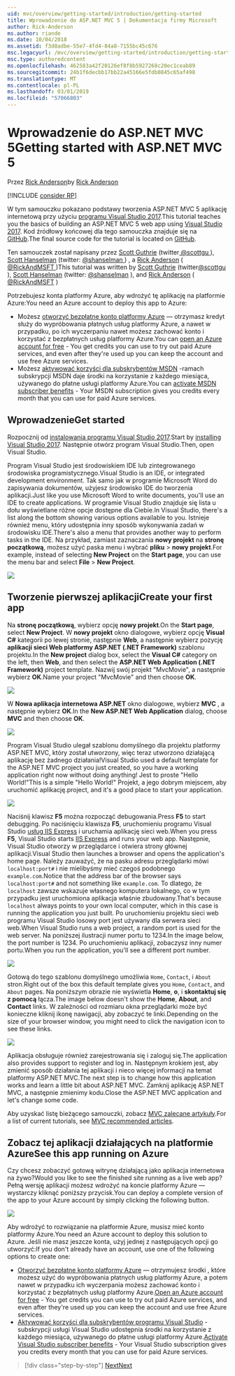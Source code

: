 ```yaml
---
uid: mvc/overview/getting-started/introduction/getting-started
title: Wprowadzenie do ASP.NET MVC 5 | Dokumentacja firmy Microsoft
author: Rick-Anderson
ms.author: riande
ms.date: 10/04/2018
ms.assetid: f3d8adbe-55e7-4fd4-84a8-7155bc45c676
msc.legacyurl: /mvc/overview/getting-started/introduction/getting-started
msc.type: authoredcontent
ms.openlocfilehash: 462583a42f20126ef8f8b5927268c20ec1ceab89
ms.sourcegitcommit: 24b1f6decbb17bb22a45166e5fdb0845c65af498
ms.translationtype: MT
ms.contentlocale: pl-PL
ms.lasthandoff: 03/01/2019
ms.locfileid: "57066803"
---
```

<a name="getting-started-with-aspnet-mvc-5"></a><span data-ttu-id="108e9-102">Wprowadzenie do ASP.NET MVC 5</span><span class="sxs-lookup"><span data-stu-id="108e9-102">Getting started with ASP.NET MVC 5</span></span>
====================
<span data-ttu-id="108e9-103">Przez [Rick Anderson]((https://twitter.com/RickAndMSFT))</span><span class="sxs-lookup"><span data-stu-id="108e9-103">by [Rick Anderson]((https://twitter.com/RickAndMSFT))</span></span>

[!INCLUDE [consider RP](../../../../includes/razor.md)]

<span data-ttu-id="108e9-104">W tym samouczku pokazano podstawy tworzenia ASP.NET MVC 5 aplikację internetową przy użyciu [programu Visual Studio 2017](https://visualstudio.microsoft.com/downloads/?utm_medium=microsoft&utm_source=docs.microsoft.com&utm_campaign=button+cta&utm_content=download+vs2017).</span><span class="sxs-lookup"><span data-stu-id="108e9-104">This tutorial teaches you the basics of building an ASP.NET MVC 5 web app using [Visual Studio 2017](https://visualstudio.microsoft.com/downloads/?utm_medium=microsoft&utm_source=docs.microsoft.com&utm_campaign=button+cta&utm_content=download+vs2017).</span></span> <span data-ttu-id="108e9-105">Kod źródłowy końcowej dla tego samouczka znajduje się na [GitHub](https://github.com/aspnet/Docs/tree/master/aspnet/mvc/overview/getting-started/introduction/sample/MvcMovie/MvcMovie).</span><span class="sxs-lookup"><span data-stu-id="108e9-105">The final source code for the tutorial is located on [GitHub](https://github.com/aspnet/Docs/tree/master/aspnet/mvc/overview/getting-started/introduction/sample/MvcMovie/MvcMovie).</span></span>

<span data-ttu-id="108e9-106">Ten samouczek został napisany przez [Scott Guthrie](https://weblogs.asp.net/scottgu/) (twitter[ @scottgu ](https://twitter.com/scottgu) ), [Scott Hanselman](http://www.hanselman.com/blog/) (twitter: [ @shanselman ](https://twitter.com/shanselman) ) , a [Rick Anderson](https://twitter.com/RickAndMSFT) ( [ @RickAndMSFT ](https://twitter.com/#!/RickAndMSFT) )</span><span class="sxs-lookup"><span data-stu-id="108e9-106">This tutorial was written by [Scott Guthrie](https://weblogs.asp.net/scottgu/) (twitter[@scottgu](https://twitter.com/scottgu) ), [Scott Hanselman](http://www.hanselman.com/blog/) (twitter: [@shanselman](https://twitter.com/shanselman) ), and [Rick Anderson](https://twitter.com/RickAndMSFT) ( [@RickAndMSFT](https://twitter.com/#!/RickAndMSFT) )</span></span>

<span data-ttu-id="108e9-107">Potrzebujesz konta platformy Azure, aby wdrożyć tę aplikację na platformie Azure:</span><span class="sxs-lookup"><span data-stu-id="108e9-107">You need an Azure account to deploy this app to Azure:</span></span>

- <span data-ttu-id="108e9-108">Możesz [otworzyć bezpłatne konto platformy Azure](https://azure.microsoft.com/pricing/free-trial/?WT.mc_id=A443DD604) — otrzymasz kredyt służy do wypróbowania płatnych usług platformy Azure, a nawet w przypadku, po ich wyczerpaniu nawet możesz zachować konto i korzystać z bezpłatnych usług platformy Azure.</span><span class="sxs-lookup"><span data-stu-id="108e9-108">You can [open an Azure account for free](https://azure.microsoft.com/pricing/free-trial/?WT.mc_id=A443DD604) - You get credits you can use to try out paid Azure services, and even after they're used up you can keep the account and use free Azure services.</span></span>
- <span data-ttu-id="108e9-109">Możesz [aktywować korzyści dla subskrybentów MSDN](https://azure.microsoft.com/pricing/member-offers/msdn-benefits-details/?WT.mc_id=A443DD604) -ramach subskrypcji MSDN daje środki na korzystanie z każdego miesiąca, używanego do płatne usługi platformy Azure.</span><span class="sxs-lookup"><span data-stu-id="108e9-109">You can [activate MSDN subscriber benefits](https://azure.microsoft.com/pricing/member-offers/msdn-benefits-details/?WT.mc_id=A443DD604) - Your MSDN subscription gives you credits every month that you can use for paid Azure services.</span></span>

## <a name="get-started"></a><span data-ttu-id="108e9-110">Wprowadzenie</span><span class="sxs-lookup"><span data-stu-id="108e9-110">Get started</span></span>

<span data-ttu-id="108e9-111">Rozpocznij od [instalowania programu Visual Studio 2017](https://visualstudio.microsoft.com/downloads/?utm_medium=microsoft&utm_source=docs.microsoft.com&utm_campaign=button+cta&utm_content=download+vs2017).</span><span class="sxs-lookup"><span data-stu-id="108e9-111">Start by [installing Visual Studio 2017](https://visualstudio.microsoft.com/downloads/?utm_medium=microsoft&utm_source=docs.microsoft.com&utm_campaign=button+cta&utm_content=download+vs2017).</span></span> <span data-ttu-id="108e9-112">Następnie otwórz program Visual Studio.</span><span class="sxs-lookup"><span data-stu-id="108e9-112">Then, open Visual Studio.</span></span>

<span data-ttu-id="108e9-113">Program Visual Studio jest środowiskiem IDE lub zintegrowanego środowiska programistycznego.</span><span class="sxs-lookup"><span data-stu-id="108e9-113">Visual Studio is an IDE, or integrated development environment.</span></span> <span data-ttu-id="108e9-114">Tak samo jak w programie Microsoft Word do zapisywania dokumentów, użyjesz środowisko IDE do tworzenia aplikacji.</span><span class="sxs-lookup"><span data-stu-id="108e9-114">Just like you use Microsoft Word to write documents, you'll use an IDE to create applications.</span></span> <span data-ttu-id="108e9-115">W programie Visual Studio znajduje się lista u dołu wyświetlane różne opcje dostępne dla Ciebie.</span><span class="sxs-lookup"><span data-stu-id="108e9-115">In Visual Studio, there's a list along the bottom showing various options available to you.</span></span> <span data-ttu-id="108e9-116">Istnieje również menu, który udostępnia inny sposób wykonywania zadań w środowisku IDE.</span><span class="sxs-lookup"><span data-stu-id="108e9-116">There's also a menu that provides another way to perform tasks in the IDE.</span></span> <span data-ttu-id="108e9-117">Na przykład, zamiast zaznaczania **nowy projekt** na **stronę początkową**, możesz użyć paska menu i wybrać **pliku** > **nowy projekt**.</span><span class="sxs-lookup"><span data-stu-id="108e9-117">For example, instead of selecting **New Project** on the **Start page**, you can use the menu bar and select **File** > **New Project**.</span></span>

![](getting-started/_static/image1.png)

## <a name="create-your-first-app"></a><span data-ttu-id="108e9-118">Tworzenie pierwszej aplikacji</span><span class="sxs-lookup"><span data-stu-id="108e9-118">Create your first app</span></span>

<span data-ttu-id="108e9-119">Na **stronę początkową**, wybierz opcję **nowy projekt**.</span><span class="sxs-lookup"><span data-stu-id="108e9-119">On the **Start page**, select **New Project**.</span></span> <span data-ttu-id="108e9-120">W **nowy projekt** okno dialogowe, wybierz opcję **Visual C#** kategorii po lewej stronie, następnie **Web**, a następnie wybierz pozycję **aplikacji sieci Web platformy ASP.NET (.NET Framework)**  szablonu projektu.</span><span class="sxs-lookup"><span data-stu-id="108e9-120">In the **New project** dialog box, select the **Visual C#** category on the left, then **Web**, and then select the **ASP.NET Web Application (.NET Framework)** project template.</span></span> <span data-ttu-id="108e9-121">Nazwij swój projekt "MvcMovie", a następnie wybierz **OK**.</span><span class="sxs-lookup"><span data-stu-id="108e9-121">Name your project "MvcMovie" and then choose **OK**.</span></span>

![](getting-started/_static/image2.png)

<span data-ttu-id="108e9-122">W **Nowa aplikacja internetowa ASP.NET** okno dialogowe, wybierz **MVC** , a następnie wybierz **OK**.</span><span class="sxs-lookup"><span data-stu-id="108e9-122">In the **New ASP.NET Web Application** dialog, choose **MVC** and then choose **OK**.</span></span>

![](getting-started/_static/image3.png)

<span data-ttu-id="108e9-123">Program Visual Studio ulegał szablonu domyślnego dla projektu platformy ASP.NET MVC, który został utworzony, więc teraz utworzono działającą aplikację bez żadnego działania!</span><span class="sxs-lookup"><span data-stu-id="108e9-123">Visual Studio used a default template for the ASP.NET MVC project you just created, so you have a working application right now without doing anything!</span></span> <span data-ttu-id="108e9-124">Jest to proste "Hello World!"</span><span class="sxs-lookup"><span data-stu-id="108e9-124">This is a simple "Hello World!"</span></span> <span data-ttu-id="108e9-125">Projekt, a jego dobrym miejscem, aby uruchomić aplikację.</span><span class="sxs-lookup"><span data-stu-id="108e9-125">project, and it's a good place to start your application.</span></span>

![](getting-started/_static/image4.png)

<span data-ttu-id="108e9-126">Naciśnij klawisz **F5** można rozpocząć debugowania.</span><span class="sxs-lookup"><span data-stu-id="108e9-126">Press **F5** to start debugging.</span></span> <span data-ttu-id="108e9-127">Po naciśnięciu klawisza **F5**, uruchomieniu programu Visual Studio [usług IIS Express](/iis/extensions/introduction-to-iis-express/iis-express-overview) i uruchamia aplikację sieci web.</span><span class="sxs-lookup"><span data-stu-id="108e9-127">When you press **F5**, Visual Studio starts [IIS Express](/iis/extensions/introduction-to-iis-express/iis-express-overview) and runs your web app.</span></span> <span data-ttu-id="108e9-128">Następnie, Visual Studio otworzy w przeglądarce i otwiera strony głównej aplikacji.</span><span class="sxs-lookup"><span data-stu-id="108e9-128">Visual Studio then launches a browser and opens the application's home page.</span></span> <span data-ttu-id="108e9-129">Należy zauważyć, że na pasku adresu przeglądarki mówi `localhost:port#` i nie mielibyśmy mieć czegoś podobnego `example.com`.</span><span class="sxs-lookup"><span data-stu-id="108e9-129">Notice that the address bar of the browser says `localhost:port#` and not something like `example.com`.</span></span> <span data-ttu-id="108e9-130">To dlatego, że `localhost` zawsze wskazuje własnego komputera lokalnego, co w tym przypadku jest uruchomiona aplikacja właśnie zbudowany.</span><span class="sxs-lookup"><span data-stu-id="108e9-130">That's because `localhost` always points to your own local computer, which in this case is running the application you just built.</span></span> <span data-ttu-id="108e9-131">Po uruchomieniu projektu sieci web programu Visual Studio losowy port jest używany dla serwera sieci web.</span><span class="sxs-lookup"><span data-stu-id="108e9-131">When Visual Studio runs a web project, a random port is used for the web server.</span></span> <span data-ttu-id="108e9-132">Na poniższej ilustracji numer portu to 1234.</span><span class="sxs-lookup"><span data-stu-id="108e9-132">In the image below, the port number is 1234.</span></span> <span data-ttu-id="108e9-133">Po uruchomieniu aplikacji, zobaczysz inny numer portu.</span><span class="sxs-lookup"><span data-stu-id="108e9-133">When you run the application, you'll see a different port number.</span></span>

![](getting-started/_static/image5.png)

<span data-ttu-id="108e9-134">Gotową do tego szablonu domyślnego umożliwia `Home`, `Contact`, i `About` stron.</span><span class="sxs-lookup"><span data-stu-id="108e9-134">Right out of the box this default template gives you `Home`, `Contact`, and `About` pages.</span></span> <span data-ttu-id="108e9-135">Na poniższym obrazie nie wyświetla **Home**, **o**, i **skontaktuj się z pomocą** łącza.</span><span class="sxs-lookup"><span data-stu-id="108e9-135">The image below doesn't show the **Home**, **About**, and **Contact** links.</span></span> <span data-ttu-id="108e9-136">W zależności od rozmiaru okna przeglądarki może być konieczne kliknij ikonę nawigacji, aby zobaczyć te linki.</span><span class="sxs-lookup"><span data-stu-id="108e9-136">Depending on the size of your browser window, you might need to click the navigation icon to see these links.</span></span>

![](getting-started/_static/image6.png)

<span data-ttu-id="108e9-137">Aplikacja obsługuje również zarejestrowania się i zaloguj się.</span><span class="sxs-lookup"><span data-stu-id="108e9-137">The application also provides support to register and log in.</span></span> <span data-ttu-id="108e9-138">Następnym krokiem jest, aby zmienić sposób działania tej aplikacji i nieco więcej informacji na temat platformy ASP.NET MVC.</span><span class="sxs-lookup"><span data-stu-id="108e9-138">The next step is to change how this application works and learn a little bit about ASP.NET MVC.</span></span> <span data-ttu-id="108e9-139">Zamknij aplikację ASP.NET MVC, a następnie zmienimy kodu.</span><span class="sxs-lookup"><span data-stu-id="108e9-139">Close the ASP.NET MVC application and let's change some code.</span></span>

<span data-ttu-id="108e9-140">Aby uzyskać listę bieżącego samouczki, zobacz [MVC zalecane artykuły](../mvc-learning-sequence.md).</span><span class="sxs-lookup"><span data-stu-id="108e9-140">For a list of current tutorials, see [MVC recommended articles](../mvc-learning-sequence.md).</span></span>

## <a name="see-this-app-running-on-azure"></a><span data-ttu-id="108e9-141">Zobacz tej aplikacji działających na platformie Azure</span><span class="sxs-lookup"><span data-stu-id="108e9-141">See this app running on Azure</span></span>

<span data-ttu-id="108e9-142">Czy chcesz zobaczyć gotową witrynę działającą jako aplikacja internetowa na żywo?</span><span class="sxs-lookup"><span data-stu-id="108e9-142">Would you like to see the finished site running as a live web app?</span></span> <span data-ttu-id="108e9-143">Pełną wersję aplikacji możesz wdrożyć na koncie platformy Azure — wystarczy kliknąć poniższy przycisk.</span><span class="sxs-lookup"><span data-stu-id="108e9-143">You can deploy a complete version of the app to your Azure account by simply clicking the following button.</span></span>

[![](https://azuredeploy.net/deploybutton.png)](https://azuredeploy.net/?repository=https://github.com/aspnet/Docs/tree/master/aspnet/mvc/overview/getting-started/introduction/sample/MvcMovie&amp;WT.mc_id=deploy_azure_aspnet)

<span data-ttu-id="108e9-144">Aby wdrożyć to rozwiązanie na platformie Azure, musisz mieć konto platformy Azure.</span><span class="sxs-lookup"><span data-stu-id="108e9-144">You need an Azure account to deploy this solution to Azure.</span></span> <span data-ttu-id="108e9-145">Jeśli nie masz jeszcze konta, użyj jednej z następujących opcji go utworzyć:</span><span class="sxs-lookup"><span data-stu-id="108e9-145">If you don't already have an account, use one of the following options to create one:</span></span>

- <span data-ttu-id="108e9-146">[Otworzyć bezpłatne konto platformy Azure](https://azure.microsoft.com/pricing/free-trial/?WT.mc_id=A443DD604) — otrzymujesz środki , które możesz użyć do wypróbowania płatnych usług platformy Azure, a potem nawet w przypadku ich wyczerpania możesz zachować konto i korzystać z bezpłatnych usług platformy Azure.</span><span class="sxs-lookup"><span data-stu-id="108e9-146">[Open an Azure account for free](https://azure.microsoft.com/pricing/free-trial/?WT.mc_id=A443DD604) - You get credits you can use to try out paid Azure services, and even after they're used up you can keep the account and use free Azure services.</span></span>
- <span data-ttu-id="108e9-147">[Aktywować korzyści dla subskrybentów programu Visual Studio](https://azure.microsoft.com/pricing/member-offers/credit-for-visual-studio-subscribers) -subskrypcji usługi Visual Studio udostępnia środki na korzystanie z każdego miesiąca, używanego do płatne usługi platformy Azure.</span><span class="sxs-lookup"><span data-stu-id="108e9-147">[Activate Visual Studio subscriber benefits](https://azure.microsoft.com/pricing/member-offers/credit-for-visual-studio-subscribers) - Your Visual Studio subscription gives you credits every month that you can use for paid Azure services.</span></span>

> [!div class="step-by-step"]
> [<span data-ttu-id="108e9-148">Next</span><span class="sxs-lookup"><span data-stu-id="108e9-148">Next</span></span>](adding-a-controller.md)
